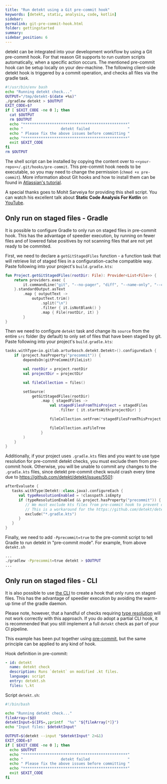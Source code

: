 ```yaml
---
title: "Run detekt using a Git pre-commit hook"
keywords: [detekt, static, analysis, code, kotlin]
sidebar: 
permalink: git-pre-commit-hook.html
folder: gettingstarted
summary:
sidebar_position: 6
---
```


detekt can be integrated into your development workflow by using a Git pre-commit hook.
For that reason Git supports to run custom scripts automatically, when a specific action occurs.
The mentioned pre-commit hook can be setup locally on your dev-machine.
The following client-side detekt hook is triggered by a commit operation, and checks all files via the gradle task.

```bash
#!/usr/bin/env bash
echo "Running detekt check..."
OUTPUT="/tmp/detekt-$(date +%s)"
./gradlew detekt > $OUTPUT
EXIT_CODE=$?
if [ $EXIT_CODE -ne 0 ]; then
  cat $OUTPUT
  rm $OUTPUT
  echo "***********************************************"
  echo "                 detekt failed                 "
  echo " Please fix the above issues before committing "
  echo "***********************************************"
  exit $EXIT_CODE
fi
rm $OUTPUT
```

The shell script can be installed by copying the content over to `<<your-repo>>/.git/hooks/pre-commit`.
This pre-commit hook needs to be executable, so you may need to change the permission (`chmod +x pre-commit`).
More information about Git hooks and how to install them can be found in 
[Atlassian's tutorial](https://www.atlassian.com/git/tutorials/git-hooks).

A special thanks goes to Mohit Sarveiya for providing this shell script.
You can watch his excellent talk about **Static Code Analysis For Kotlin** on 
[YouTube](https://www.youtube.com/watch?v=LT6m5_LO2DQ).

## Only run on staged files - Gradle

It is possible to configure Gradle to only run on staged files in pre-commit hook. 
This has the advantage of speedier execution, by running on fewer files and 
of lowered false positives by not scanning files that are not yet ready to be commited. 

First, we need to declare a `getGitStagedFiles` function - a function task that will retrieve list of staged files
in a configuration-cache compatible way. Paste following into your project's `build.gradle.kts`:

```kotlin
fun Project.getGitStagedFiles(rootDir: File): Provider<List<File>> {
    return providers.exec {
        it.commandLine("git", "--no-pager", "diff", "--name-only", "--cached")
    }.standardOutput.asText
        .map { outputText ->
            outputText.trim()
                .split("\n")
                .filter { it.isNotBlank() }
                .map { File(rootDir, it) }
        }
}
```

Then we need to configure `detekt` task and change its `source` from the entire `src` folder (by default) to only set of
files that have been staged by git. Paste following into your project's `build.gradle.kts`:

```kotlin
tasks.withType<io.gitlab.arturbosch.detekt.Detekt>().configureEach {
    if (project.hasProperty("precommit")) {
        dependsOn(gitPreCommitFileList)

        val rootDir = project.rootDir
        val projectDir = projectDir

        val fileCollection = files()

        setSource(
            getGitStagedFiles(rootDir)
                .map { stagedFiles ->
                    val stagedFilesFromThisProject = stagedFiles
                        .filter { it.startsWith(projectDir) }

                    fileCollection.setFrom(*stagedFilesFromThisProject.toTypedArray())

                    fileCollection.asFileTree
                }
        )
    }
}
```

Additionally, if your project uses `.gradle.kts` files and you want to use type resolution for pre-commit detekt checks,
you must exclude them from pre-commit hook. Otherwise, you will be unable to commit any changes to the
`.gradle.kts` files, since detekt pre-commit check would crash every time due to https://github.com/detekt/detekt/issues/5501:
 
```kotlin
afterEvaluate {
   tasks.withType(Detekt::class.java).configureEach {
      val typeResolutionEnabled = !classpath.isEmpty 
      if (typeResolutionEnabled && project.hasProperty("precommit")) {
         // We must exclude kts files from pre-commit hook to prevent detekt from crashing
         // This is a workaround for the https://github.com/detekt/detekt/issues/5501
         exclude("*.gradle.kts")
      }
   }
}
```

Finally, we need to add `-Pprecommit=true` to the pre-commit script to tell Gradle to run detekt in "pre-commit mode".
For example, from above `detekt.sh` 

```bash
...
./gradlew -Pprecommit=true detekt > $OUTPUT
...
```

## Only run on staged files - CLI

It is also possible to use [the CLI](/docs/gettingstarted/cli) to create a hook that only runs on staged files. This has the advantage of speedier execution by avoiding the warm-up time of the gradle daemon.

Please note, however, that a handful of checks requiring [type resolution](/docs/gettingstarted/type-resolution) will not work correctly with this approach. If you do adopt a partial CLI hook, it is recommended that you still implement a full `detekt` check as part of your CI pipeline.

This example has been put together using [pre-commit](https://pre-commit.com/), but the same principle can be applied to any kind of hook. 

Hook definition in pre-commit:

```yml
- id: detekt
  name: detekt check
  description: Runs `detekt` on modified .kt files.
  language: script
  entry: detekt.sh
  files: \.kt
```

Script `detekt.sh`:

```bash
#!/bin/bash

echo "Running detekt check..."
fileArray=($@)
detektInput=$(IFS=,;printf  "%s" "${fileArray[*]}")
echo "Input files: $detektInput"

OUTPUT=$(detekt --input "$detektInput" 2>&1)
EXIT_CODE=$?
if [ $EXIT_CODE -ne 0 ]; then
  echo $OUTPUT
  echo "***********************************************"
  echo "                 detekt failed                 "
  echo " Please fix the above issues before committing "
  echo "***********************************************"
  exit $EXIT_CODE
fi
```
